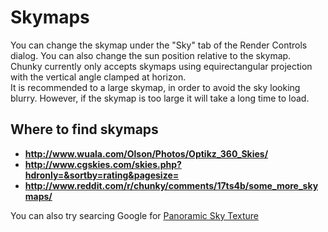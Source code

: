 Skymaps
==================


You can change the skymap under the "Sky" tab of the Render Controls dialog. You can also change the sun position relative to the skymap.  
Chunky currently only accepts skymaps using equirectangular projection with the vertical angle clamped at horizon.  
It is recommended to a large skymap, in order to avoid the sky looking blurry. However, if the skymap is too large it will take a long time to load.

Where to find skymaps
-------------------

* **http://www.wuala.com/Olson/Photos/Optikz_360_Skies/**
* **http://www.cgskies.com/skies.php?hdronly=&sortby=rating&pagesize=**
* **http://www.reddit.com/r/chunky/comments/17ts4b/some_more_skymaps/**

You can also try searcing Google for [Panoramic Sky Texture][0]

[0]: https://www.google.com/search?q=panoramic+sky+texture
